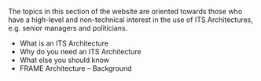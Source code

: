 The topics in this section of the website are oriented towards those who have a high-level and non-technical interest in the use of ITS Architectures, e.g. senior managers and politicians.

* What is an ITS Architecture
* Why do you need an ITS Architecture
* What else you should know
* FRAME Architecture – Background